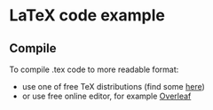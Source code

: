 # LaTeX code example

## Compile
To compile .tex code to more readable format:
- use one of free TeX distributions (find some [here](https://www.latex-project.org/get/))
- or use free online editor, for example [Overleaf](https://www.overleaf.com/)